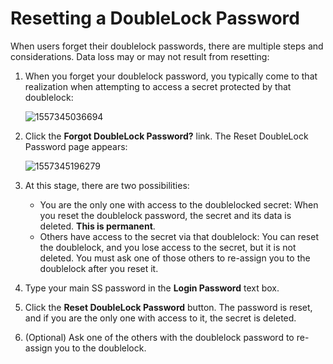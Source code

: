 [title]: # (Resetting a DoubleLock Password)
[tags]: # (XXX)
[priority]: # (70)

# Resetting a DoubleLock Password

When users forget their doublelock passwords, there are multiple steps and considerations. Data loss may or may not result from resetting:

1. When you forget your doublelock password, you typically come to that realization when attempting to access a secret protected by that doublelock:

   ![1557345036694](assets/1557345036694.png)

1. Click the **Forgot DoubleLock Password?** link. The Reset DoubleLock Password page appears:

   ![1557345196279](assets/1557345196279.png)

1. At this stage, there are two possibilities:

   - You are the only one with access to the doublelocked secret: When you reset the doublelock password, the secret and its data is deleted. **This is permanent**.
   - Others have access to the secret via that doublelock: You can reset the doublelock, and you lose access to the secret, but it is not deleted. You must ask one of those others to re-assign you to the doublelock after you reset it.

1. Type your main SS password in the **Login Password** text box.

1. Click the **Reset DoubleLock Password** button. The password is reset, and if you are the only one with access to it, the secret is deleted.

1. (Optional) Ask one of the others with the doublelock password to re-assign you to the doublelock.
